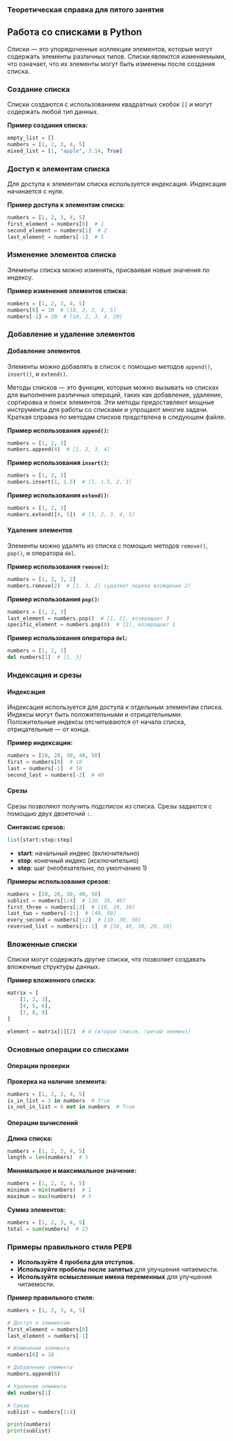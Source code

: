 ### Теоретическая справка для пятого занятия

## Работа со списками в Python

Списки — это упорядоченные коллекции элементов, которые могут содержать элементы различных типов. Списки являются изменяемыми, что означает, что их элементы могут быть изменены после создания списка.

### Создание списка

Списки создаются с использованием квадратных скобок `[]` и могут содержать любой тип данных.

**Пример создания списка:**

```python
empty_list = []
numbers = [1, 2, 3, 4, 5]
mixed_list = [1, "apple", 3.14, True]
```

### Доступ к элементам списка

Для доступа к элементам списка используется индексация. Индексация начинается с нуля.

**Пример доступа к элементам списка:**

```python
numbers = [1, 2, 3, 4, 5]
first_element = numbers[0]  # 1
second_element = numbers[1]  # 2
last_element = numbers[-1]  # 5
```

### Изменение элементов списка

Элементы списка можно изменять, присваивая новые значения по индексу.

**Пример изменения элементов списка:**

```python
numbers = [1, 2, 3, 4, 5]
numbers[0] = 10  # [10, 2, 3, 4, 5]
numbers[-1] = 20  # [10, 2, 3, 4, 20]
```

### Добавление и удаление элементов

#### Добавление элементов

Элементы можно добавлять в список с помощью методов `append()`, `insert()`, и `extend()`.

Методы списков — это функции, которые можно вызывать на списках для выполнения различных операций, таких как добавление, удаление, сортировка и поиск элементов. Эти методы предоставляют мощные инструменты для работы со списками и упрощают многие задачи. Краткая справка по методам списков предствлена в следующем файле.

**Пример использования `append()`:**

```python
numbers = [1, 2, 3]
numbers.append(4)  # [1, 2, 3, 4]
```

**Пример использования `insert()`:**

```python
numbers = [1, 2, 3]
numbers.insert(1, 1.5)  # [1, 1.5, 2, 3]
```

**Пример использования `extend()`:**

```python
numbers = [1, 2, 3]
numbers.extend([4, 5])  # [1, 2, 3, 4, 5]
```

#### Удаление элементов

Элементы можно удалять из списка с помощью методов `remove()`, `pop()`, и оператора `del`.

**Пример использования `remove()`:**

```python
numbers = [1, 2, 3, 2]
numbers.remove(2)  # [1, 3, 2] (удаляет первое вхождение 2)
```

**Пример использования `pop()`:**

```python
numbers = [1, 2, 3]
last_element = numbers.pop()  # [1, 2], возвращает 3
specific_element = numbers.pop(0)  # [2], возвращает 1
```

**Пример использования оператора `del`:**

```python
numbers = [1, 2, 3]
del numbers[1]  # [1, 3]
```

### Индексация и срезы

#### Индексация

Индексация используется для доступа к отдельным элементам списка. Индексы могут быть положительными и отрицательными. Положительные индексы отсчитываются от начала списка, отрицательные — от конца.

**Пример индексации:**

```python
numbers = [10, 20, 30, 40, 50]
first = numbers[0]  # 10
last = numbers[-1]  # 50
second_last = numbers[-2]  # 40
```

#### Срезы

Срезы позволяют получить подсписок из списка. Срезы задаются с помощью двух двоеточий `:`.

**Синтаксис срезов:**

```python
list[start:stop:step]
```

- **start**: начальный индекс (включительно)
- **stop**: конечный индекс (исключительно)
- **step**: шаг (необязательно, по умолчанию 1)

**Примеры использования срезов:**

```python
numbers = [10, 20, 30, 40, 50]
sublist = numbers[1:4]  # [20, 30, 40]
first_three = numbers[:3]  # [10, 20, 30]
last_two = numbers[-2:]  # [40, 50]
every_second = numbers[::2]  # [10, 30, 50]
reversed_list = numbers[::-1]  # [50, 40, 30, 20, 10]
```

### Вложенные списки

Списки могут содержать другие списки, что позволяет создавать вложенные структуры данных.

**Пример вложенного списка:**

```python
matrix = [
    [1, 2, 3],
    [4, 5, 6],
    [7, 8, 9]
]

element = matrix[1][2]  # 6 (второй список, третий элемент)
```

### Основные операции со списками

#### Операции проверки

**Проверка на наличие элемента:**

```python
numbers = [1, 2, 3, 4, 5]
is_in_list = 3 in numbers  # True
is_not_in_list = 6 not in numbers  # True
```

#### Операции вычислений

**Длина списка:**

```python
numbers = [1, 2, 3, 4, 5]
length = len(numbers)  # 5
```

**Минимальное и максимальное значение:**

```python
numbers = [1, 2, 3, 4, 5]
minimum = min(numbers)  # 1
maximum = max(numbers)  # 5
```

**Сумма элементов:**

```python
numbers = [1, 2, 3, 4, 5]
total = sum(numbers)  # 15
```

### Примеры правильного стиля PEP8

- **Используйте 4 пробела для отступов.**
- **Используйте пробелы после запятых** для улучшения читаемости.
- **Используйте осмысленные имена переменных** для улучшения читаемости.

**Пример правильного стиля:**

```python
numbers = [1, 2, 3, 4, 5]

# Доступ к элементам
first_element = numbers[0]
last_element = numbers[-1]

# Изменение элемента
numbers[0] = 10

# Добавление элемента
numbers.append(6)

# Удаление элемента
del numbers[1]

# Срезы
sublist = numbers[1:4]

print(numbers)
print(sublist)
```
